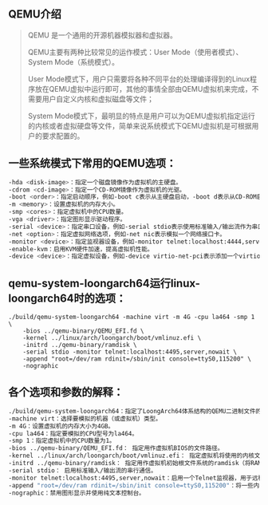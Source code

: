 ## QEMU介绍

> QEMU 是一个通用的开源机器模拟器和虚拟器。
>
> QEMU主要有两种比较常见的运作模式：User Mode（使用者模式）、System Mode（系统模式）。
>
> User Mode模式下，用户只需要将各种不同平台的处理编译得到的Linux程序放在QEMU虚拟中运行即可，其他的事情全部由QEMU虚拟机来完成，不需要用户自定义内核和虚拟磁盘等文件；
>
> System Mode模式下，最明显的特点是用户可以为QEMU虚拟机指定运行的内核或者虚拟硬盘等文件，简单来说系统模式下QEMU虚拟机是可根据用户的要求配置的。

## 一些系统模式下常用的QEMU选项：

```bash
-hda <disk-image>：指定一个磁盘镜像作为虚拟机的主硬盘。
-cdrom <cd-image>：指定一个CD-ROM镜像作为虚拟机的光驱。
-boot <order>：指定启动顺序，例如-boot c表示从主硬盘启动，-boot d表示从CD-ROM启动。
-m <memory>：设置虚拟机的内存大小。
-smp <cores>：指定虚拟机中的CPU数量。
-vga <driver>：指定图形显示驱动程序。
-serial <device>：指定串口设备，例如-serial stdio表示使用标准输入/输出流作为串口设备。
-net <option>：指定虚拟网络选项，例如-net nic表示模拟一个网络接口卡。
-monitor <device>：指定监视器设备，例如-monitor telnet:localhost:4444,server,nowait表示使用Telnet监视器。
-enable-kvm：启用KVM硬件加速，提高虚拟机性能。
-device <device>：指定虚拟设备，例如-device virtio-net-pci表示添加一个virtio网络接口卡。这是一个使用QEMU虚拟化软件来启动一个运行LoongArch64架构的虚拟机的命令行调用。
```

## qemu-system-loongarch64运行linux-loongarch64时的选项：

```shell
./build/qemu-system-loongarch64 -machine virt -m 4G -cpu la464 -smp 1 \
​    -bios ../qemu-binary/QEMU_EFI.fd \
​    -kernel ../linux/arch/loongarch/boot/vmlinuz.efi \
​    -initrd ../qemu-binary/ramdisk \
​    -serial stdio -monitor telnet:localhost:4495,server,nowait \
​    -append "root=/dev/ram rdinit=/sbin/init console=ttyS0,115200" \
​    -nographic
```

## 各个选项和参数的解释：

```bash
./build/qemu-system-loongarch64：指定了LoongArch64体系结构的QEMU二进制文件的路径。
-machine virt：选择要模拟的机器（或虚拟机）类型。
-m 4G：设置虚拟机的内存大小为4GB。
-cpu la464：指定要模拟的CPU型号为la464。
-smp 1：指定虚拟机中的CPU数量为1。
-bios ../qemu-binary/QEMU_EFI.fd： 指定用作虚拟机BIOS的文件路径。
-kernel ../linux/arch/loongarch/boot/vmlinuz.efi： 指定虚拟机将使用的内核文件路径。
-initrd ../qemu-binary/ramdisk： 指定用作虚拟机初始根文件系统的ramdisk（将RAM模拟为硬盘）文件路径。
-serial stdio： 启用标准输入/输出流的串行通信。
-monitor telnet:localhost:4495,server,nowait：启用一个Telnet监视器，用于远程控制虚拟机。
-append "root=/dev/ram rdinit=/sbin/init console=ttyS0,115200"：将一些内核启动参数添加到命令行中，例如root设备、初始进程、控制台等。
-nographic：禁用图形显示并使用纯文本控制台。
```
